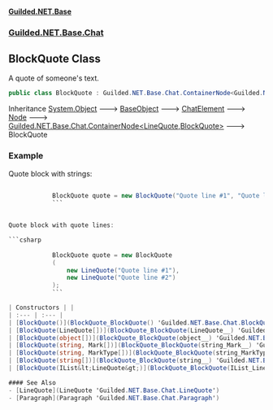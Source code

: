 
#### [Guilded.NET.Base](index 'index')
### [Guilded.NET.Base.Chat](index#Guilded_NET_Base_Chat 'Guilded.NET.Base.Chat')
## BlockQuote Class
A quote of someone's text.  
```csharp
public class BlockQuote : Guilded.NET.Base.Chat.ContainerNode<Guilded.NET.Base.Chat.LineQuote, Guilded.NET.Base.Chat.BlockQuote>
```

Inheritance [System.Object](https://docs.microsoft.com/en-us/dotnet/api/System.Object 'System.Object') &#129106; [BaseObject](BaseObject 'Guilded.NET.Base.BaseObject') &#129106; [ChatElement](ChatElement 'Guilded.NET.Base.Chat.ChatElement') &#129106; [Node](Node 'Guilded.NET.Base.Chat.Node') &#129106; [Guilded.NET.Base.Chat.ContainerNode&lt;](ContainerNode_T_R_ 'Guilded.NET.Base.Chat.ContainerNode&lt;T,R&gt;')[LineQuote](LineQuote 'Guilded.NET.Base.Chat.LineQuote')[,](ContainerNode_T_R_ 'Guilded.NET.Base.Chat.ContainerNode&lt;T,R&gt;')[BlockQuote](BlockQuote 'Guilded.NET.Base.Chat.BlockQuote')[&gt;](ContainerNode_T_R_ 'Guilded.NET.Base.Chat.ContainerNode&lt;T,R&gt;') &#129106; BlockQuote  
### Example
Quote block with strings:

```csharp
  
            BlockQuote quote = new BlockQuote("Quote line #1", "Quote line #2");  
            ```


Quote block with quote lines:

```csharp
  
            BlockQuote quote = new BlockQuote  
            (  
                new LineQuote("Quote line #1"),  
                new LineQuote("Quote line #2")  
            );  
            ```

| Constructors | |
| :--- | :--- |
| [BlockQuote()](BlockQuote_BlockQuote() 'Guilded.NET.Base.Chat.BlockQuote.BlockQuote()') | A quote of someone's text.<br/> |
| [BlockQuote(LineQuote[])](BlockQuote_BlockQuote(LineQuote__) 'Guilded.NET.Base.Chat.BlockQuote.BlockQuote(Guilded.NET.Base.Chat.LineQuote[])') | A quote of someone's text.<br/> |
| [BlockQuote(object[])](BlockQuote_BlockQuote(object__) 'Guilded.NET.Base.Chat.BlockQuote.BlockQuote(object[])') | A quote of someone's text.<br/> |
| [BlockQuote(string, Mark[])](BlockQuote_BlockQuote(string_Mark__) 'Guilded.NET.Base.Chat.BlockQuote.BlockQuote(string, Guilded.NET.Base.Chat.Mark[])') | A quote of someone's text.<br/> |
| [BlockQuote(string, MarkType[])](BlockQuote_BlockQuote(string_MarkType__) 'Guilded.NET.Base.Chat.BlockQuote.BlockQuote(string, Guilded.NET.Base.Chat.MarkType[])') | A quote of someone's text.<br/> |
| [BlockQuote(string[])](BlockQuote_BlockQuote(string__) 'Guilded.NET.Base.Chat.BlockQuote.BlockQuote(string[])') | A quote of someone's text.<br/> |
| [BlockQuote(IList&lt;LineQuote&gt;)](BlockQuote_BlockQuote(IList_LineQuote_) 'Guilded.NET.Base.Chat.BlockQuote.BlockQuote(System.Collections.Generic.IList&lt;Guilded.NET.Base.Chat.LineQuote&gt;)') | A quote of someone's text.<br/> |

#### See Also
- [LineQuote](LineQuote 'Guilded.NET.Base.Chat.LineQuote')
- [Paragraph](Paragraph 'Guilded.NET.Base.Chat.Paragraph')
